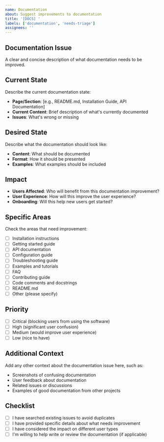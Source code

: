 ```yaml
---
name: Documentation
about: Suggest improvements to documentation
title: '[DOCS] '
labels: ['documentation', 'needs-triage']
assignees: ''
---
```


## Documentation Issue

A clear and concise description of what documentation needs to be improved.

## Current State

Describe the current documentation state:
- **Page/Section**: [e.g., README.md, Installation Guide, API Documentation]
- **Current Content**: Brief description of what's currently documented
- **Issues**: What's wrong or missing

## Desired State

Describe what the documentation should look like:
- **Content**: What should be documented
- **Format**: How it should be presented
- **Examples**: What examples should be included

## Impact

- **Users Affected**: Who will benefit from this documentation improvement?
- **User Experience**: How will this improve the user experience?
- **Onboarding**: Will this help new users get started?

## Specific Areas

Check the areas that need improvement:

- [ ] Installation instructions
- [ ] Getting started guide
- [ ] API documentation
- [ ] Configuration guide
- [ ] Troubleshooting guide
- [ ] Examples and tutorials
- [ ] FAQ
- [ ] Contributing guide
- [ ] Code comments and docstrings
- [ ] README.md
- [ ] Other (please specify)

## Priority

- [ ] Critical (blocking users from using the software)
- [ ] High (significant user confusion)
- [ ] Medium (would improve user experience)
- [ ] Low (nice to have)

## Additional Context

Add any other context about the documentation issue here, such as:
- Screenshots of confusing documentation
- User feedback about documentation
- Related issues or discussions
- Examples of good documentation from other projects

## Checklist

- [ ] I have searched existing issues to avoid duplicates
- [ ] I have provided specific details about what needs improvement
- [ ] I have considered the impact on different user types
- [ ] I'm willing to help write or review the documentation (if applicable) 